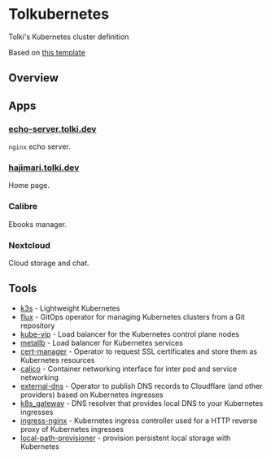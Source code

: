 # Tolkubernetes

Tolki's Kubernetes cluster definition

Based on [this template](https://github.com/k8s-at-home/flux-cluster-template/)

## Overview

<!-- TODO -->

## Apps

### [echo-server.tolki.dev](https://echo-server.tolki.dev/)

`nginx` echo server.

### [hajimari.tolki.dev](https://hajimari.tolki.dev/)

Home page.

### Calibre

Ebooks manager.
<!-- TODO -->

### Nextcloud

Cloud storage and chat.
<!-- TODO -->

## Tools

- [k3s](https://k3s.io/) - Lightweight Kubernetes
- [flux](https://toolkit.fluxcd.io/) - GitOps operator for managing Kubernetes clusters from a Git repository
- [kube-vip](https://kube-vip.io/) - Load balancer for the Kubernetes control plane nodes
- [metallb](https://metallb.universe.tf/) - Load balancer for Kubernetes services
- [cert-manager](https://cert-manager.io/) - Operator to request SSL certificates and store them as Kubernetes resources
- [calico](https://www.tigera.io/project-calico/) - Container networking interface for inter pod and service networking
- [external-dns](https://github.com/kubernetes-sigs/external-dns) - Operator to publish DNS records to Cloudflare (and other providers) based on Kubernetes ingresses
- [k8s_gateway](https://github.com/ori-edge/k8s_gateway) - DNS resolver that provides local DNS to your Kubernetes ingresses
- [ingress-nginx](https://kubernetes.github.io/ingress-nginx/) - Kubernetes ingress controller used for a HTTP reverse proxy of Kubernetes ingresses
- [local-path-provisioner](https://github.com/rancher/local-path-provisioner) - provision persistent local storage with Kubernetes
<!--
TODO
- [kubernetes-dashboard]
TODO
- [grafana]
-->
